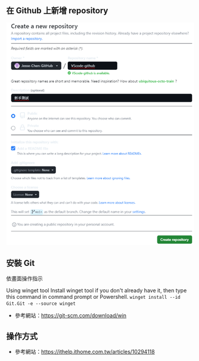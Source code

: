 ## 在 Github 上新增 repository

![Alt text](./images/image-1.png)

## 安裝 Git
依畫面操作指示

Using winget tool
Install winget tool if you don't already have it, then type this command in command prompt or Powershell.
`winget install --id Git.Git -e --source winget`

- 參考網站：https://git-scm.com/download/win

## 操作方式
- 參考網站：https://ithelp.ithome.com.tw/articles/10294118

